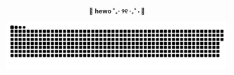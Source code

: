 ## 

<!--
**kaneeecrash/kaneeecrash** is a ✨ _special_ ✨ repository because its `README.md` (this file) appears on your GitHub profile.

Here are some ideas to get you started:

- 🔭 I’m currently working on ...
- 🌱 I’m currently learning ...
- 👯 I’m looking to collaborate on ...
- 🤔 I’m looking for help with ...
- 💬 Ask me about ...
- 📫 How to reach me: ...
- 😄 Pronouns: ...
- ⚡ Fun fact: ...
-->
<p align="center">  
    🎀 <b>hewo ˚₊‧ ୨୧ ‧₊˚ ⋅ </b> 🎀  
</p>  

<p align="center">  
    <img src="https://raw.githubusercontent.com/Pickachuuu/Pickachuuu/output/snake.svg" alt="GitHub Snake Animation">  
</p>


